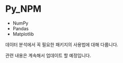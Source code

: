# Py_NPM
- NumPy
- Pandas
- Matplotlib

데이터 분석에서 꼭 필요한 패키지의 사용법에 대해 다룹니다.

관련 내용은 계속해서 업데이트 할 예정입니다.